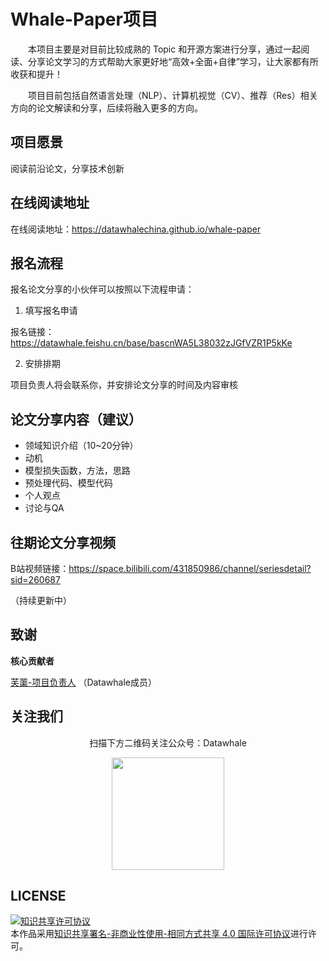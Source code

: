 # Whale-Paper项目

&emsp;&emsp;本项目主要是对目前比较成熟的 Topic 和开源方案进行分享，通过一起阅读、分享论文学习的方式帮助大家更好地“高效+全面+自律”学习，让大家都有所收获和提升！

&emsp;&emsp;项目目前包括自然语言处理（NLP）、计算机视觉（CV）、推荐（Res）相关方向的论文解读和分享，后续将融入更多的方向。

## 项目愿景

阅读前沿论文，分享技术创新

## 在线阅读地址
在线阅读地址：https://datawhalechina.github.io/whale-paper

## 报名流程

报名论文分享的小伙伴可以按照以下流程申请：

1. 填写报名申请

报名链接：https://datawhale.feishu.cn/base/bascnWA5L38032zJGfVZR1P5kKe

2. 安排排期

项目负责人将会联系你，并安排论文分享的时间及内容审核

## 论文分享内容（建议）

- 领域知识介绍（10\~20分钟）
- 动机 
- 模型损失函数，方法，思路
- 预处理代码、模型代码
- 个人观点
- 讨论与QA

## 往期论文分享视频

B站视频链接：https://space.bilibili.com/431850986/channel/seriesdetail?sid=260687

（持续更新中）

## 致谢

**核心贡献者**

[芙蕖-项目负责人](https://github.com/chenlian-zhou) （Datawhale成员）

## 关注我们
<div align=center>
<p>扫描下方二维码关注公众号：Datawhale</p>
<img src="images/qrcode.jpeg" width = "180" height = "180">
</div>

## LICENSE
<a rel="license" href="http://creativecommons.org/licenses/by-nc-sa/4.0/"><img alt="知识共享许可协议" style="border-width:0" src="https://img.shields.io/badge/license-CC%20BY--NC--SA%204.0-lightgrey" /></a><br />本作品采用<a rel="license" href="http://creativecommons.org/licenses/by-nc-sa/4.0/">知识共享署名-非商业性使用-相同方式共享 4.0 国际许可协议</a>进行许可。
